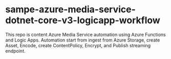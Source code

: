 # sampe-azure-media-service-dotnet-core-v3-logicapp-workflow

This repo is content Azure Media Service automation using Azure Functions and Logic Apps. Automation start from ingest from Azure Storage, create Asset, Encode, create ContentPolicy, Encrypt, and Publish streaming endpoint.
